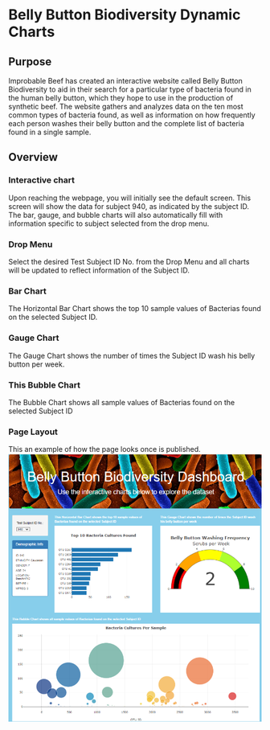 # Belly Button Biodiversity Dynamic Charts

## Purpose
Improbable Beef has created an interactive website called Belly Button Biodiversity to aid in their search for a particular type of bacteria found in the human belly button, which they hope to use in the production of synthetic beef. The website gathers and analyzes data on the ten most common types of bacteria found, as well as information on how frequently each person washes their belly button and the complete list of bacteria found in a single sample.

## Overview

### Interactive chart
Upon reaching the webpage, you will initially see the default screen. This screen will show the data for subject 940, as indicated by the subject ID. The bar, gauge, and bubble charts will also automatically fill with information specific to subject selected from the drop menu.

### Drop Menu
Select the desired Test Subject ID No. from the Drop Menu and all charts will be updated to reflect information of the Subject ID.

### Bar Chart
The Horizontal Bar Chart shows the top 10 sample values of Bacterias found on the selected Subject ID.

### Gauge Chart
The Gauge Chart shows the number of times the Subject ID wash his belly button per week.

### This Bubble Chart
The Bubble Chart shows all sample values of Bacterias found on the selected Subject ID

### Page Layout
This an example of how the page looks once is published.
![page_layout](https://github.com/ggalguera/Belly_Button_Biodiversity/blob/main/page_layout.png)
